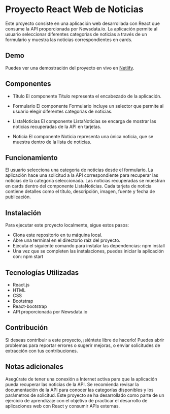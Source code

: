 # Proyecto React Web de Noticias

Este proyecto consiste en una aplicación web desarrollada con React que consume la API proporcionada por Newsdata.io. La aplicación permite al usuario seleccionar diferentes categorías de noticias a través de un formulario y muestra las noticias correspondientes en cards.

## Demo

Puedes ver una demostración del proyecto en vivo en [Netlify](https://dancing-paprenjak-765de4.netlify.app/).

## Componentes

- Título
El componente Título representa el encabezado de la aplicación.

- Formulario
El componente Formulario incluye un selector que permite al usuario elegir diferentes categorías de noticias.

- ListaNoticias
El componente ListaNoticias se encarga de mostrar las noticias recuperadas de la API en tarjetas.

- Noticia
El componente Noticia representa una única noticia, que se muestra dentro de la lista de noticias.

## Funcionamiento

El usuario selecciona una categoría de noticias desde el formulario.
La aplicación hace una solicitud a la API correspondiente para recuperar las noticias de la categoría seleccionada.
Las noticias recuperadas se muestran en cards dentro del componente ListaNoticias.
Cada tarjeta de noticia contiene detalles como el título, descripción, imagen, fuente y fecha de publicación.

## Instalación

Para ejecutar este proyecto localmente, sigue estos pasos:

- Clona este repositorio en tu máquina local.
- Abre una terminal en el directorio raíz del proyecto.
- Ejecuta el siguiente comando para instalar las dependencias: npm install
- Una vez que se completen las instalaciones, puedes iniciar la aplicación con: npm start

## Tecnologías Utilizadas
- React.js
- HTML
- CSS
- Bootstrap
- React-bootstrap
-  API proporcionada por Newsdata.io


## Contribución

Si deseas contribuir a este proyecto, ¡siéntete libre de hacerlo! Puedes abrir problemas para reportar errores o sugerir mejoras, o enviar solicitudes de extracción con tus contribuciones.

## Notas adicionales

Asegúrate de tener una conexión a Internet activa para que la aplicación pueda recuperar las noticias de la API.
Se recomienda revisar la documentación de la API para conocer las categorías disponibles y los parámetros de solicitud.
Este proyecto se ha desarrollado como parte de un ejercicio de aprendizaje con el objetivo de practicar el desarrollo de aplicaciones web con React y consumir APIs externas.



